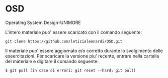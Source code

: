 # OSD
Operating System Design-UNIMORE

L'intero materiale puo' essere scaricato con il comando seguente:

    git clone https://github.com/letizialeonardi/OSD.git

Il materiale puo' essere aggiornato e/o corretto durante lo svolgimento delle eseercitazioni. Per scaricare la versione piu' recente, entrare nella cartella del materiale e digitare il comando seguente:

    $ git pull (in caso di errori: git reset --hard; git pull)
